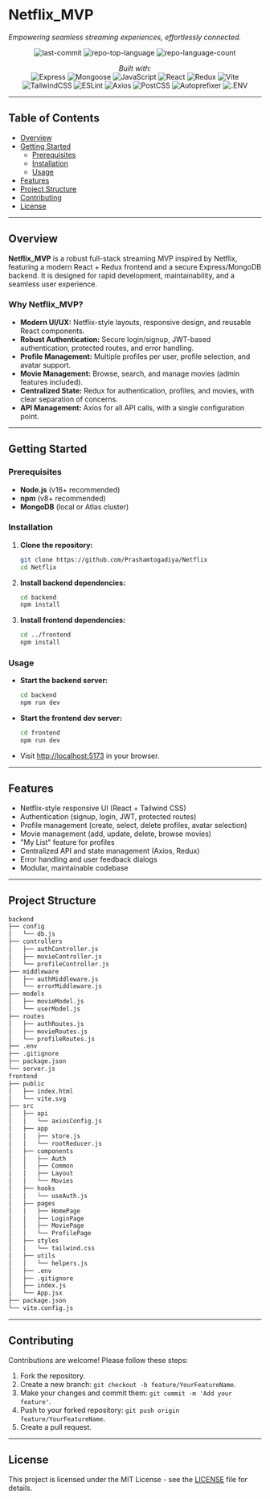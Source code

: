 # Netflix_MVP

_Empowering seamless streaming experiences, effortlessly connected._

<p align="center">
  <img alt="last-commit" src="https://img.shields.io/github/last-commit/Prashamtogadiya/Netflix?style=flat&logo=git&logoColor=white&color=E50914" />
  <img alt="repo-top-language" src="https://img.shields.io/github/languages/top/Prashamtogadiya/Netflix?style=flat&color=E50914" />
  <img alt="repo-language-count" src="https://img.shields.io/github/languages/count/Prashamtogadiya/Netflix?style=flat&color=E50914" />
</p>

<p align="center">
  <em>Built with:</em><br/>
  <img alt="Express" src="https://img.shields.io/badge/Express-000000.svg?style=flat&logo=Express&logoColor=white" />
  <img alt="Mongoose" src="https://img.shields.io/badge/Mongoose-F04D35.svg?style=flat&logo=Mongoose&logoColor=white" />
  <img alt="JavaScript" src="https://img.shields.io/badge/JavaScript-F7DF1E.svg?style=flat&logo=JavaScript&logoColor=black" />
  <img alt="React" src="https://img.shields.io/badge/React-61DAFB.svg?style=flat&logo=React&logoColor=black" />
  <img alt="Redux" src="https://img.shields.io/badge/Redux-764ABC.svg?style=flat&logo=Redux&logoColor=white" />
  <img alt="Vite" src="https://img.shields.io/badge/Vite-646CFF.svg?style=flat&logo=Vite&logoColor=white" />
  <img alt="TailwindCSS" src="https://img.shields.io/badge/TailwindCSS-06B6D4.svg?style=flat&logo=TailwindCSS&logoColor=white" />
  <img alt="ESLint" src="https://img.shields.io/badge/ESLint-4B32C3.svg?style=flat&logo=ESLint&logoColor=white" />
  <img alt="Axios" src="https://img.shields.io/badge/Axios-5A29E4.svg?style=flat&logo=Axios&logoColor=white" />
  <img alt="PostCSS" src="https://img.shields.io/badge/PostCSS-DD3A0A.svg?style=flat&logo=PostCSS&logoColor=white" />
  <img alt="Autoprefixer" src="https://img.shields.io/badge/Autoprefixer-DD3735.svg?style=flat&logo=Autoprefixer&logoColor=white" />
  <img alt=".ENV" src="https://img.shields.io/badge/.ENV-ECD53F.svg?style=flat&logo=dotenv&logoColor=black" />
</p>

---

## Table of Contents
- [Overview](#overview)
- [Getting Started](#getting-started)
  - [Prerequisites](#prerequisites)
  - [Installation](#installation)
  - [Usage](#usage)
- [Features](#features)
- [Project Structure](#project-structure)
- [Contributing](#contributing)
- [License](#license)

---

## Overview

**Netflix_MVP** is a robust full-stack streaming MVP inspired by Netflix, featuring a modern React + Redux frontend and a secure Express/MongoDB backend. It is designed for rapid development, maintainability, and a seamless user experience.

### Why Netflix_MVP?
- **Modern UI/UX:** Netflix-style layouts, responsive design, and reusable React components.
- **Robust Authentication:** Secure login/signup, JWT-based authentication, protected routes, and error handling.
- **Profile Management:** Multiple profiles per user, profile selection, and avatar support.
- **Movie Management:** Browse, search, and manage movies (admin features included).
- **Centralized State:** Redux for authentication, profiles, and movies, with clear separation of concerns.
- **API Management:** Axios for all API calls, with a single configuration point.

---

## Getting Started

### Prerequisites
- **Node.js** (v16+ recommended)
- **npm** (v8+ recommended)
- **MongoDB** (local or Atlas cluster)

### Installation

1. **Clone the repository:**
   ```sh
   git clone https://github.com/Prashamtogadiya/Netflix
   cd Netflix
   ```
2. **Install backend dependencies:**
   ```sh
   cd backend
   npm install
   ```
3. **Install frontend dependencies:**
   ```sh
   cd ../frontend
   npm install
   ```

### Usage

- **Start the backend server:**
  ```sh
  cd backend
  npm run dev
  ```
- **Start the frontend dev server:**
  ```sh
  cd frontend
  npm run dev
  ```
- Visit [http://localhost:5173](http://localhost:5173) in your browser.

---

## Features
- Netflix-style responsive UI (React + Tailwind CSS)
- Authentication (signup, login, JWT, protected routes)
- Profile management (create, select, delete profiles, avatar selection)
- Movie management (add, update, delete, browse movies)
- "My List" feature for profiles
- Centralized API and state management (Axios, Redux)
- Error handling and user feedback dialogs
- Modular, maintainable codebase

---

## Project Structure
````markdown
backend
├── config
│   └── db.js
├── controllers
│   ├── authController.js
│   ├── movieController.js
│   └── profileController.js
├── middleware
│   ├── authMiddleware.js
│   └── errorMiddleware.js
├── models
│   ├── movieModel.js
│   └── userModel.js
├── routes
│   ├── authRoutes.js
│   ├── movieRoutes.js
│   └── profileRoutes.js
├── .env
├── .gitignore
├── package.json
└── server.js
frontend
├── public
│   ├── index.html
│   └── vite.svg
├── src
│   ├── api
│   │   └── axiosConfig.js
│   ├── app
│   │   ├── store.js
│   │   └── rootReducer.js
│   ├── components
│   │   ├── Auth
│   │   ├── Common
│   │   ├── Layout
│   │   └── Movies
│   ├── hooks
│   │   └── useAuth.js
│   ├── pages
│   │   ├── HomePage
│   │   ├── LoginPage
│   │   ├── MoviePage
│   │   └── ProfilePage
│   ├── styles
│   │   └── tailwind.css
│   ├── utils
│   │   └── helpers.js
│   ├── .env
│   ├── .gitignore
│   ├── index.js
│   └── App.jsx
├── package.json
└── vite.config.js
````

---

## Contributing
Contributions are welcome! Please follow these steps:
1. Fork the repository.
2. Create a new branch: `git checkout -b feature/YourFeatureName`.
3. Make your changes and commit them: `git commit -m 'Add your feature'`.
4. Push to your forked repository: `git push origin feature/YourFeatureName`.
5. Create a pull request.

---

## License
This project is licensed under the MIT License - see the [LICENSE](LICENSE) file for details.